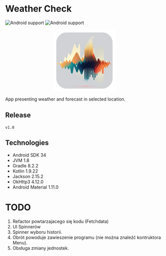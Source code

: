 # Weather Check

![Android support](https://shields.io/badge/Android-SDK_34-green) ![Android support](https://shields.io/badge/v.1.0-purple)

<p align="center">
    <img src="images/logo.png" width="200" alt="logo"/> 
</p>

App presenting weather and forecast in selected location.

## Release

`
v1.0
`

## Technologies

- Android SDK 34
- JVM 1.8
- Gradle 8.2.2
- Kotlin 1.9.22
- Jackson 2.15.2
- OkHttp3 4.12.0
- Android Material 1.11.0

# TODO
1. Refactor powtarzajacego się kodu (Fetchdata)
2. UI Spinnerów
3. Spinner wyboru historii.
4. Obrót powoduje zawieszenie programu (nie można znaleźć kontruktora Menu).
5. Obsługa zmiany jednostek.